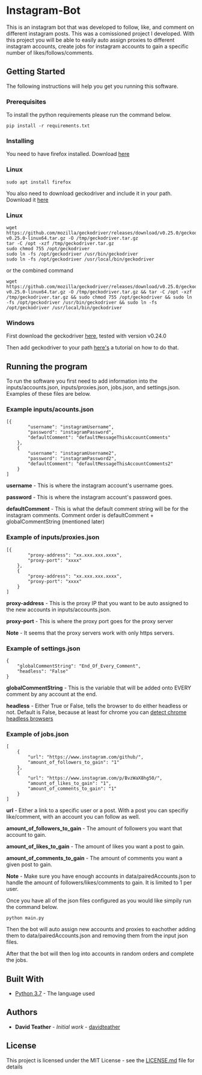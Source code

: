# Instagram-Bot

This is an instagram bot that was developed to follow, like, and comment on different instagram posts. This was a comissioned project I developed. With this project you will be able to easily auto assign proxies to different instagram accounts, create jobs for instagram accounts to gain a specific number of likes/follows/comments.

## Getting Started

The following instructions will help you get you running this software.

### Prerequisites

To install the python requirements please run the command below.

```
pip install -r requirements.txt
```

### Installing

You need to have firefox installed. Download [here](https://www.mozilla.org/en-US/firefox/new/)

### Linux
```
sudo apt install firefox
```

You also need to download geckodriver and include it in your path. Download it [here](https://github.com/mozilla/geckodriver/releases)

### Linux
```
wget https://github.com/mozilla/geckodriver/releases/download/v0.25.0/geckodriver-v0.25.0-linux64.tar.gz -O /tmp/geckodriver.tar.gz 
tar -C /opt -xzf /tmp/geckodriver.tar.gz 
sudo chmod 755 /opt/geckodriver 
sudo ln -fs /opt/geckodriver /usr/bin/geckodriver 
sudo ln -fs /opt/geckodriver /usr/local/bin/geckodriver
```

or the combined command
```
wget https://github.com/mozilla/geckodriver/releases/download/v0.25.0/geckodriver-v0.25.0-linux64.tar.gz -O /tmp/geckodriver.tar.gz && tar -C /opt -xzf /tmp/geckodriver.tar.gz && sudo chmod 755 /opt/geckodriver && sudo ln -fs /opt/geckodriver /usr/bin/geckodriver && sudo ln -fs /opt/geckodriver /usr/local/bin/geckodriver
```

### Windows

First download the geckodriver [here](https://github.com/mozilla/geckodriver/releases), tested with version v0.24.0

Then add geckodriver to your path [here's](https://helpdeskgeek.com/windows-10/add-windows-path-environment-variable/) a tutorial on how to do that.

## Running the program

To run the software you first need to add information into the inputs/accounts.json, inputs/proxies.json, jobs.json, and settings.json.
Examples of these files are below.

### **Example inputs/acounts.json**
```
[{
        "username": "instagramUsername",
        "password": "instagramPassword",
        "defaultComment": "defaultMessageThisAccountComments"
    },
    {
        "username": "instagramUsername2",
        "password": "instagramPassword2",
        "defaultComment": "defaultMessageThisAccountComments2"
    }
]
```

**username** - This is where the instagram account's username goes.

**password** - This is where the instagram account's password goes.

**defaultComment** - This is what the default comment string will be for the instagram comments. Comment order is defaultComment + globalCommentString (mentioned later)

### **Example of inputs/proxies.json**
```
[{
        "proxy-address": "xx.xxx.xxx.xxxx",
        "proxy-port": "xxxx"
    },
    {
        "proxy-address": "xx.xxx.xxx.xxxx",
        "proxy-port": "xxxx"
    }
]
```

**proxy-address** - This is the proxy IP that you want to be auto assigned to the new accounts in inputs/accounts.json.

**proxy-port** - This is where the proxy port goes for the proxy server

**Note** - It seems that the proxy servers work with only https servers.

### **Example of settings.json**
```
{
    "globalCommentString": "End_Of_Every_Comment",
    "headless": "False"
}
```

**globalCommentString** - This is the variable that will be added onto EVERY comment by any account at the end.

**headless** - Either True or False, tells the browser to do either headless or not. Default is False, because at least for chrome you can [detect chrome headless browsers](https://antoinevastel.com/bot%20detection/2017/08/05/detect-chrome-headless.html)

### **Example of jobs.json**
```
[
    {
        "url": "https://www.instagram.com/github/",
        "amount_of_followers_to_gain": "1"
    },
    {
        "url": "https://www.instagram.com/p/BvzWaX8hg50/",
        "amount_of_likes_to_gain": "1",
        "amount_of_comments_to_gain": "1"
    }
]
```

**url** - Either a link to a specific user or a post. With a post you can specifiy like/comment, with an account you can follow as well.

**amount_of_followers_to_gain** - The amount of followers you want that account to gain.

**amount_of_likes_to_gain** - The amount of likes you want a post to gain.

**amount_of_comments_to_gain** - The amount of comments you want a given post to gain.

**Note** - Make sure you have enough accounts in data/pairedAccounts.json to handle the amount of followers/likes/comments to gain. It is limited to 1 per user.

Once you have all of the json files configured as you would like simpily run the command below.
```
python main.py
```

Then the bot will auto assign new accounts and proxies to eachother adding them to data/pairedAccounts.json and removing them from the input json files. 

After that the bot will then log into accounts in random orders and complete the jobs.

## Built With

* [Python 3.7](https://www.python.org/) - The language used

## Authors

* **David Teather** - *Initial work* - [davidteather](https://github.com/davidteather)

## License

This project is licensed under the MIT License - see the [LICENSE.md](LICENSE.md) file for details
